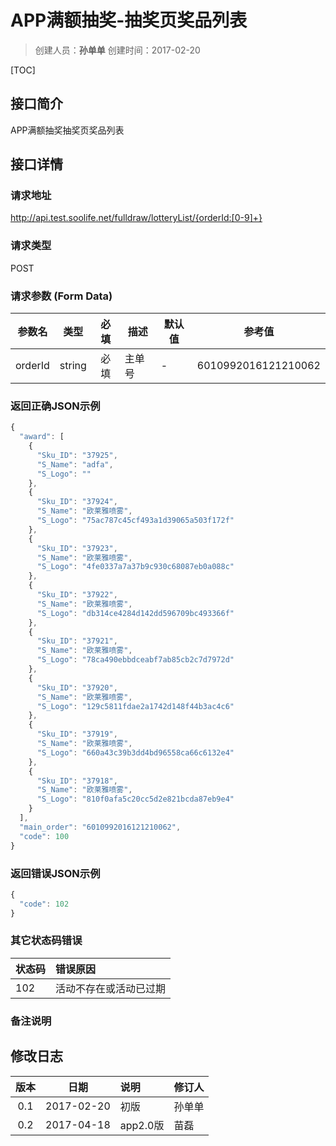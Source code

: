 # APP满额抽奖-抽奖页奖品列表
>创建人员：**孙单单**
>创建时间：2017-02-20

[TOC]

## 接口简介
APP满额抽奖抽奖页奖品列表

## 接口详情

### 请求地址
http://api.test.soolife.net/fulldraw/lotteryList/{orderId:[0-9]+}

### 请求类型
POST

### 请求参数 (Form Data)
| 参数名     |   类型   |  必填  | 描述   | 默认值  | 参考值                 |
| ------- | :----: | :--: | ---- | ---- | ------------------- |
| orderId | string |  必填  | 主单号  | -    | 6010992016121210062 |


### 返回正确JSON示例
```javascript
{
  "award": [
    {
      "Sku_ID": "37925",
      "S_Name": "adfa",
      "S_Logo": ""
    },
    {
      "Sku_ID": "37924",
      "S_Name": "欧莱雅喷雾",
      "S_Logo": "75ac787c45cf493a1d39065a503f172f"
    },
    {
      "Sku_ID": "37923",
      "S_Name": "欧莱雅喷雾",
      "S_Logo": "4fe0337a7a37b9c930c68087eb0a088c"
    },
    {
      "Sku_ID": "37922",
      "S_Name": "欧莱雅喷雾",
      "S_Logo": "db314ce4284d142dd596709bc493366f"
    },
    {
      "Sku_ID": "37921",
      "S_Name": "欧莱雅喷雾",
      "S_Logo": "78ca490ebbdceabf7ab85cb2c7d7972d"
    },
    {
      "Sku_ID": "37920",
      "S_Name": "欧莱雅喷雾",
      "S_Logo": "129c5811fdae2a1742d148f44b3ac4c6"
    },
    {
      "Sku_ID": "37919",
      "S_Name": "欧莱雅喷雾",
      "S_Logo": "660a43c39b3dd4bd96558ca66c6132e4"
    },
    {
      "Sku_ID": "37918",
      "S_Name": "欧莱雅喷雾",
      "S_Logo": "810f0afa5c20cc5d2e821bcda87eb9e4"
    }
  ],
  "main_order": "6010992016121210062",
  "code": 100
}
```
### 返回错误JSON示例
```javascript
{
  "code": 102
}
```

### 其它状态码错误
| 状态码  | 错误原因        |
| :--- | :---------- |
| 102  | 活动不存在或活动已过期 |

### 备注说明


## 修改日志
|  版本  |     日期     | 说明      | 修订人  |
| :--: | :--------: | :------ | :--- |
| 0.1  | 2017-02-20 | 初版      | 孙单单  |
| 0.2  | 2017-04-18 | app2.0版 | 苗磊   |
